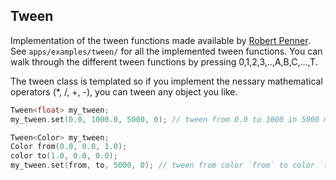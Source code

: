 Tween
------

Implementation of the tween functions made available by [Robert Penner](http://www.robertpenner.com/easing/).
See `apps/examples/tween/` for all the implemented tween functions. You can walk through the different tween
functions by pressing 0,1,2,3,..,A,B,C,...,T.

The tween class is templated so if you implement the nessary mathematical operators (*, /, +, -), you can
tween any object you like.


````C
Tween<float> my_tween;
my_tween.set(0.0, 1000.0, 5000, 0); // tween from 0.0 to 1000 in 5000 millis

Tween<Color> my_tween;
Color from(0.0, 0.0, 1.0);
color to(1.0, 0.0, 0.0);
my_tween.set(from, to, 5000, 0); // tween from color `from` to color `to`
                     
````

